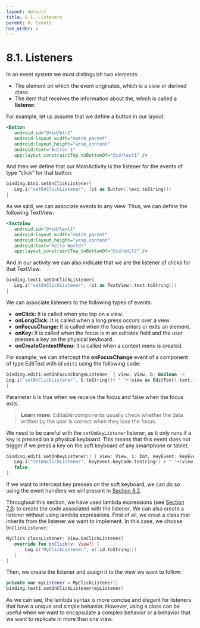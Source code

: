 ```yaml
---
layout: default
title: 8.1. Listeners
parent: 8. Events
nav_order: 1
---
```


# 8.1. Listeners 

In an event system we must distinguish two elements:

- The element on which the event originates, which is a view or derived class. 
- The item that receives the information about the, which is called a **listener**.

For example, let us assume that we define a button in our layout:

```xml
<Button
   android:id="@+id/btn1"
   android:layout_width="match_parent"
   android:layout_height="wrap_content"
   android:text="Button 1"
   app:layout_constraintTop_toBottomOf="@id/text1" />
```

And then we define that our MainActivity is the listener for the events of type “click” for that button:

```kotlin
binding.btn1.setOnClickListener{
   Log.i("setOnClickListener", (it as Button).text.toString())
}
```

As we said, we can associate events to any view. Thus, we can define the following TextView:

```xml
<TextView
   android:id="@+id/text1"
   android:layout_width="match_parent"
   android:layout_height="wrap_content"
   android:text="Hello World!"
   app:layout_constraintTop_toBottomOf="@id/edit2" />
```

And in our activity we can also indicate that we are the listener of clicks for that TextView.

```kotlin
binding.text1.setOnClickListener{
   Log.i("setOnClickListener", (it as TextView).text.toString())
}
```

We can associate listeners to the following types of events:
-  **onClick:**  It is called when you tap on a view. 
-  **onLongClick:** It is called when a long press occurs over a view. 
-  **onFocusChange:** It is called when the focus enters or exits an element.
-  **onKey:**  It is called when the focus is in an editable field and the user presses a key on the physical keyboard.
-  **onCreateContextMenu:** It is called when a context menu is created.

For example, we can intercept the **onFocusChange** event of a component of type EditText  with id `edit1` using the following code:

```kotlin
binding.edit1.setOnFocusChangeListener  { view: View, b: Boolean ->
Log.i("setOnClickListener", b.toString()+ " "+(view as EditText).text.toString())
}
```

Parameter `b` is true when we receive the focus and false when the focus exits. 

>**Learn more:**
>Editable components usually check whether the data written by the user is correct when they lose the focus.

We need to be careful with the `setOnKeyListener` listener, as it only runs if a key is pressed on a physical keyboard. This means that this event does not trigger if we press a key on the soft keyboard of any smartphone or tablet.

```kotlin
binding.edit1.setOnKeyListener() { view: View, i: Int, keyEvent: KeyEvent ->
   Log.i("setOnClickListener", keyEvent.keyCode.toString() + " "+(view as EditText).text.toString())
   false;
}
```

If we want to intercept key presses on the soft keyboard, we can do so using the event handlers we will present in [Section 8.2](/content/08/02-event-handlers).

Throughout this section, we have used lambda expressions (see [Section 7.3](/content/07/03-lambda-functions)) to create the code associated with the listener. We can also create a listener without using lambda expressions.  First of all, we creat a class that inherits from the listener we want to implement. In this case, we choose `OnClickListener`:

```kotlin
MyClick classListener: View.OnClickListener{
   override fun onClick(v: View?) {
       Log.i("MyClickListener", v?.id.toString())
   }
}
```

Then, we create the listener and assign it to the view we want to follow:

```kotlin
private var myListener = MyClickListener()
binding.text1.setOnClickListener(myListener)
```

As we can see, the lambda syntax is more concise and elegant for listeners that have a unique and simple behavior. However, using a class can be useful when we want to encapsulate a complex behavior or a behavior that we want to replicate in more than one view.
